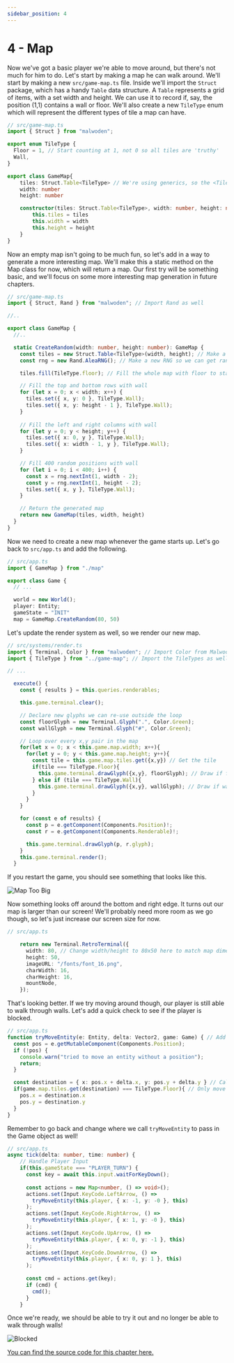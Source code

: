```yaml
---
sidebar_position: 4
---
```


# 4 - Map

Now we've got a basic player we're able to move around, but there's not much for him to do. Let's start by making a map he can walk around. We'll start by making a new `src/game-map.ts` file. Inside we'll import the `Struct` package, which has a handy `Table` data structure. A `Table` represents a grid of items, with a set width and height. We can use it to record if, say, the position (1,1) contains a wall or floor. We'll also create a new `TileType` enum which will represent the different types of tile a map can have.

```ts
// src/game-map.ts
import { Struct } from "malwoden";

export enum TileType {
  Floor = 1, // Start counting at 1, not 0 so all tiles are 'truthy'
  Wall,
}

export class GameMap{
    tiles: Struct.Table<TileType> // We're using generics, so the <TileType> lets us know what's in the table
    width: number
    height: number

    constructor(tiles: Struct.Table<TileType>, width: number, height: number){
        this.tiles = tiles
        this.width = width
        this.height = height
    }
}

```

Now an empty map isn't going to be much fun, so let's add in a way to generate a more interesting map. We'll make this a static method on the Map class for now, which will return a map. Our first try will be something basic, and we'll focus on some more interesting map generation in future chapters.

```ts
// src/game-map.ts
import { Struct, Rand } from "malwoden"; // Import Rand as well

//..

export class GameMap {
  //..

  static CreateRandom(width: number, height: number): GameMap {
    const tiles = new Struct.Table<TileType>(width, height); // Make a new table
    const rng = new Rand.AleaRNG(); // Make a new RNG so we can get random numbers easily

    tiles.fill(TileType.floor); // Fill the whole map with floor to start

    // Fill the top and bottom rows with wall
    for (let x = 0; x < width; x++) {
      tiles.set({ x, y: 0 }, TileType.Wall);
      tiles.set({ x, y: height - 1 }, TileType.Wall);
    }
      
    // Fill the left and right columns with wall
    for (let y = 0; y < height; y++) {
      tiles.set({ x: 0, y }, TileType.Wall);
      tiles.set({ x: width - 1, y }, TileType.Wall);
    }

    // Fill 400 random positions with wall
    for (let i = 0; i < 400; i++) {
      const x = rng.nextInt(1, width - 2);
      const y = rng.nextInt(1, height - 2);
      tiles.set({ x, y }, TileType.Wall);
    }

    // Return the generated map
    return new GameMap(tiles, width, height)
  }
}
```

Now we need to create a new map whenever the game starts up. Let's go back to `src/app.ts` and add the following.

```ts
// src/app.ts
import { GameMap } from "./map"

export class Game {
  // ...

  world = new World();
  player: Entity;
  gameState = "INIT"
  map = GameMap.CreateRandom(80, 50)
```

Let's update the render system as well, so we render our new map.

```ts
// src/systems/render.ts
import { Terminal, Color } from "malwoden"; // Import Color from Malwoden
import { TileType } from "../game-map"; // Import the TileTypes as well

// ...

  execute() {
    const { results } = this.queries.renderables;

    this.game.terminal.clear();

    // Declare new glyphs we can re-use outside the loop
    const floorGlyph = new Terminal.Glyph(".", Color.Green);
    const wallGlyph = new Terminal.Glyph("#", Color.Green);

    // Loop over every x,y pair in the map
    for(let x = 0; x < this.game.map.width; x++){
      for(let y = 0; y < this.game.map.height; y++){
        const tile = this.game.map.tiles.get({x,y}) // Get the tile
        if(tile === TileType.Floor){
          this.game.terminal.drawGlyph({x,y}, floorGlyph); // Draw if floor
        } else if (tile === TileType.Wall){
          this.game.terminal.drawGlyph({x,y}, wallGlyph); // Draw if wall
        }
      }
    }

    for (const e of results) {
      const p = e.getComponent(Components.Position)!;
      const r = e.getComponent(Components.Renderable)!;

      this.game.terminal.drawGlyph(p, r.glyph);
    }
    this.game.terminal.render();
  }
```

If you restart the game, you should see something that looks like this.

![Map Too Big](/img/chapter-4/too-big.png)

Now something looks off around the bottom and right edge. It turns out our map is larger than our screen! We'll probably need more room as we go though, so let's just increase our screen size for now.

```ts
// src/app.ts

    return new Terminal.RetroTerminal({
      width: 80, // Change width/height to 80x50 here to match map dimensions
      height: 50,
      imageURL: "/fonts/font_16.png",
      charWidth: 16,
      charHeight: 16,
      mountNode,
    });
```

That's looking better. If we try moving around though, our player is still able to walk through walls. Let's add a quick check to see if the player is blocked.

```ts
// src/app.ts
function tryMoveEntity(e: Entity, delta: Vector2, game: Game) { // Add a 3rd argument for game for now
  const pos = e.getMutableComponent(Components.Position);
  if (!pos) {
    console.warn("tried to move an entity without a position");
    return;
  }

  const destination = { x: pos.x + delta.x, y: pos.y + delta.y } // Calculate the destination
  if(game.map.tiles.get(destination) === TileType.Floor){ // Only move if there is floor there
    pos.x = destination.x
    pos.y = destination.y
  }
}

```

Remember to go back and change where we call `tryMoveEntity` to pass in the Game object as well!

```ts
// src/app.ts
async tick(delta: number, time: number) {
    // Handle Player Input
    if(this.gameState === "PLAYER_TURN") {
      const key = await this.input.waitForKeyDown();
  
      const actions = new Map<number, () => void>();
      actions.set(Input.KeyCode.LeftArrow, () =>
        tryMoveEntity(this.player, { x: -1, y: -0 }, this)
      );
      actions.set(Input.KeyCode.RightArrow, () =>
        tryMoveEntity(this.player, { x: 1, y: -0 }, this)
      );
      actions.set(Input.KeyCode.UpArrow, () =>
        tryMoveEntity(this.player, { x: 0, y: -1 }, this)
      );
      actions.set(Input.KeyCode.DownArrow, () =>
        tryMoveEntity(this.player, { x: 0, y: 1 }, this)
      );
  
      const cmd = actions.get(key);
      if (cmd) {
        cmd();
      }
    }
```

Once we're ready, we should be able to try it out and no longer be able to walk through walls!

![Blocked](/img/chapter-4/blocked.gif)

[You can find the source code for this chapter here.](https://github.com/Aedalus/malwoden-tutorial/tree/main/chapter-04)